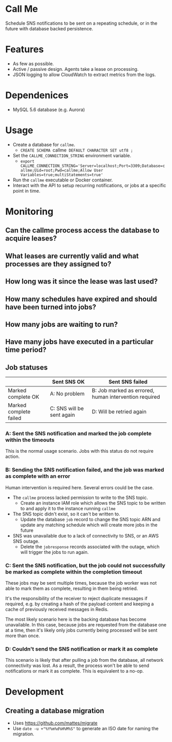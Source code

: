 # Call Me

Schedule SNS notifications to be sent on a repeating schedule, or in the future with database backed persistence.

# Features
 
 * As few as possible.
 * Active / passive design. Agents take a lease on processing.
 * JSON logging to allow CloudWatch to extract metrics from the logs.

# Dependenices

 * MySQL 5.6 database (e.g. Aurora)

# Usage

 * Create a database for `callme`.
   * `CREATE SCHEMA `callme` DEFAULT CHARACTER SET utf8 ;`
 * Set the `CALLME_CONNECTION_STRING` environment variable.
   * `export CALLME_CONNECTION_STRING='Server=localhost;Port=3309;Database=callme;Uid=root;Pwd=callme;Allow User Variables=true;multiStatements=true'`
 * Run the `callme` executable or Docker container.
 * Interact with the API to setup recurring notifications, or jobs at a specific point in time.

# Monitoring

## Can the callme process access the database to acquire leases?
## What leases are currently valid and what processes are they assigned to?
## How long was it since the lease was last used?
## How many schedules have expired and should have been turned into jobs?
## How many jobs are waiting to run?
## Have many jobs have executed in a particular time period?
## Job statuses

|                         | Sent SNS OK                | Sent SNS failed                                       |
| ----------------------- | -------------------------- | ----------------------------------------------------- |
| Marked complete OK      | A: No problem              | B: Job marked as errored, human intervention required |
| Marked complete failed  | C: SNS will be sent again  | D: Will be retried again                              |

### A: Sent the SNS notification and marked the job complete within the timeouts
This is the normal usage scenario. Jobs with this status do not require action.

### B: Sending the SNS notification failed, and the job was marked as complete with an error
Human intervention is required here. Several errors could be the case.

  * The `callme` process lacked permission to write to the SNS topic.
    * Create an instance IAM role which allows the SNS topic to be written to and apply it to the instance running `callme`
  * The SNS topic didn't exist, so it can't be written to.
    * Update the database `job` record to change the SNS topic ARN and update any matching schedule which will create more jobs in the future
  * SNS was unavailable due to a lack of connectivity to SNS, or an AWS SNS outage.
    * Delete the `jobresponse` records associated with the outage, which will trigger the jobs to run again.

### C: Sent the SNS notification, but the job could not successfully be marked as complete within the completion timeout
These jobs may be sent multiple times, because the job worker was not able to mark them as complete, resulting in them being retried.

It's the responsibility of the receiver to reject duplicate messages if required, e.g. by creating a hash of the payload content and keeping a cache of previously received messages in Redis.

The most likely scenario here is the backing database has become unavailable. In this case, because jobs are requested from the database one at a time, then it's likely only jobs currently being processed will be sent more than once.

### D: Couldn't send the SNS notification or mark it as complete
This scenario is likely that after pulling a job from the database, all network connectivity was lost. As a result, the process won't be able to send notifications or mark it as complete. This is equivalent to a no-op.

# Development

## Creating a database migration

 * Uses https://github.com/mattes/migrate
 * Use `date -u +"%Y%m%d%H%M%S"` to generate an ISO date for naming the migration.
